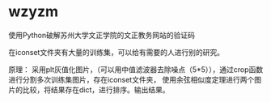 # wzyzm
使用Python破解苏州大学文正学院的文正教务网站的验证码

在iconset文件夹有大量的训练集，可以给有需要的人进行别的研究。

原理：
采用plt灰值化图片，（可以用中值滤波器去除噪点（5*5）），通过crop函数进行分割多次训练集图片，存在iconset文件夹，
使用余弦相似度定理进行两个图片的比较，将结果存在dict，进行排序。输出结果。
